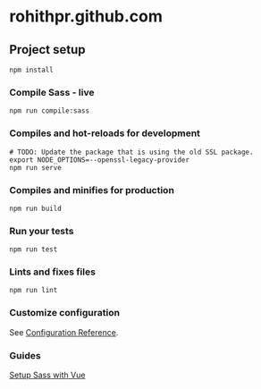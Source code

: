 # rohithpr.github.com

## Project setup
```
npm install
```

### Compile Sass - live
```
npm run compile:sass
```

### Compiles and hot-reloads for development
```
# TODO: Update the package that is using the old SSL package.
export NODE_OPTIONS=--openssl-legacy-provider
npm run serve
```

### Compiles and minifies for production
```
npm run build
```

### Run your tests
```
npm run test
```

### Lints and fixes files
```
npm run lint
```

### Customize configuration
See [Configuration Reference](https://cli.vuejs.org/config/).


### Guides

[Setup Sass with Vue](https://dev.to/lynnewritescode/my-scss-setup-within-a-vue-cli-3-project-4jan)
